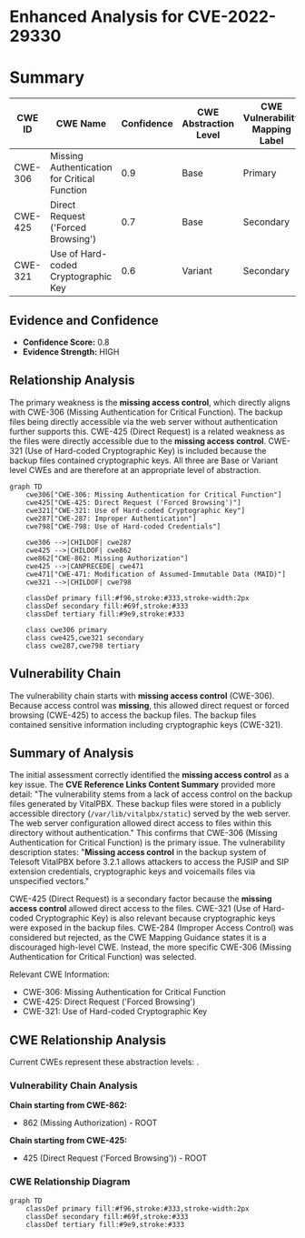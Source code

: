 # Enhanced Analysis for CVE-2022-29330

# Summary
| CWE ID | CWE Name | Confidence | CWE Abstraction Level | CWE Vulnerability Mapping Label | CWE-Vulnerability Mapping Notes |
|---|---|---|---|---|---|
| CWE-306 | Missing Authentication for Critical Function | 0.9 | Base | Primary | Allowed |
| CWE-425 | Direct Request ('Forced Browsing') | 0.7 | Base | Secondary | Allowed |
| CWE-321 | Use of Hard-coded Cryptographic Key | 0.6 | Variant | Secondary | Allowed |

## Evidence and Confidence

*   **Confidence Score:** 0.8
*   **Evidence Strength:** HIGH

## Relationship Analysis
The primary weakness is the **missing access control**, which directly aligns with CWE-306 (Missing Authentication for Critical Function). The backup files being directly accessible via the web server without authentication further supports this. CWE-425 (Direct Request) is a related weakness as the files were directly accessible due to the **missing access control**. CWE-321 (Use of Hard-coded Cryptographic Key) is included because the backup files contained cryptographic keys. All three are Base or Variant level CWEs and are therefore at an appropriate level of abstraction.

```mermaid
graph TD
    cwe306["CWE-306: Missing Authentication for Critical Function"]
    cwe425["CWE-425: Direct Request ('Forced Browsing')"]
    cwe321["CWE-321: Use of Hard-coded Cryptographic Key"]
    cwe287["CWE-287: Improper Authentication"]
    cwe798["CWE-798: Use of Hard-coded Credentials"]

    cwe306 -->|CHILDOF| cwe287
    cwe425 -->|CHILDOF| cwe862
    cwe862["CWE-862: Missing Authorization"]
    cwe425 -->|CANPRECEDE| cwe471
    cwe471["CWE-471: Modification of Assumed-Immutable Data (MAID)"]
    cwe321 -->|CHILDOF| cwe798

    classDef primary fill:#f96,stroke:#333,stroke-width:2px
    classDef secondary fill:#69f,stroke:#333
    classDef tertiary fill:#9e9,stroke:#333

    class cwe306 primary
    class cwe425,cwe321 secondary
    class cwe287,cwe798 tertiary
```

## Vulnerability Chain
The vulnerability chain starts with **missing access control** (CWE-306). Because access control was **missing**, this allowed direct request or forced browsing (CWE-425) to access the backup files. The backup files contained sensitive information including cryptographic keys (CWE-321).

## Summary of Analysis
The initial assessment correctly identified the **missing access control** as a key issue. The **CVE Reference Links Content Summary** provided more detail: "The vulnerability stems from a lack of access control on the backup files generated by VitalPBX. These backup files were stored in a publicly accessible directory (`/var/lib/vitalpbx/static`) served by the web server. The web server configuration allowed direct access to files within this directory without authentication." This confirms that CWE-306 (Missing Authentication for Critical Function) is the primary issue. The vulnerability description states: "**Missing access control** in the backup system of Telesoft VitalPBX before 3.2.1 allows attackers to access the PJSIP and SIP extension credentials, cryptographic keys and voicemails files via unspecified vectors."

CWE-425 (Direct Request) is a secondary factor because the **missing access control** allowed direct access to the files.
CWE-321 (Use of Hard-coded Cryptographic Key) is also relevant because cryptographic keys were exposed in the backup files.
CWE-284 (Improper Access Control) was considered but rejected, as the CWE Mapping Guidance states it is a discouraged high-level CWE. Instead, the more specific CWE-306 (Missing Authentication for Critical Function) was selected.

Relevant CWE Information:
- CWE-306: Missing Authentication for Critical Function
- CWE-425: Direct Request ('Forced Browsing')
- CWE-321: Use of Hard-coded Cryptographic Key


## CWE Relationship Analysis

Current CWEs represent these abstraction levels: .


### Vulnerability Chain Analysis

**Chain starting from CWE-862:**
- 862 (Missing Authorization) - ROOT


**Chain starting from CWE-425:**
- 425 (Direct Request ('Forced Browsing')) - ROOT



### CWE Relationship Diagram

```mermaid
graph TD
    classDef primary fill:#f96,stroke:#333,stroke-width:2px
    classDef secondary fill:#69f,stroke:#333
    classDef tertiary fill:#9e9,stroke:#333
```